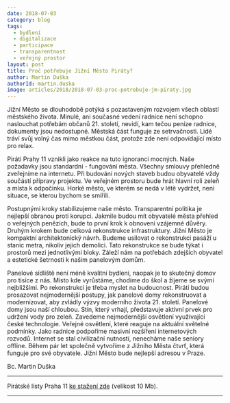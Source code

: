 ```yaml
---
date: 2018-07-03
category: blog
tags:
  - bydlení
  - digitalizace
  - participace
  - transparentnost
  - veřejný prostor
layout: post
title: Proč potřebuje Jižní Město Piráty?
author: Martin Duška
authorId: martin.duska
image: articles/2018/2018-07-03-proc-potrebuje-jm-piraty.jpg
---
```


Jižní Město se dlouhodobě potýká s pozastaveným rozvojem všech oblastí městského života. Minulé, ani současné vedení radnice není schopno naslouchat potřebám občanů 21. století, nevidí, kam tečou peníze radnice, dokumenty jsou nedostupné. Městská část funguje ze setrvačnosti. Lidé tráví svůj volný čas mimo městkou část, protože zde není odpovídající místo pro relax.

Piráti Prahy 11 vznikli jako reakce na tuto ignoranci mocných. Naše požadavky jsou standardní - fungování města. Všechny smlouvy přehledně zveřejníme na internetu. Při budování nových staveb budou obyvatelé vždy součástí přípravy projektu. Ve veřejném prostoru bude hrát hlavní roli zeleň a místa k odpočinku. Horké město, ve kterém se nedá v létě vydržet, není situace, se kterou bychom se smířili.

Postupnými kroky stabilizujeme naše město. Transparentní politika je nejlepší obranou proti korupci. Jakmile budou mít obyvatelé města přehled o veřejných penězích, bude to první krok k obnovení vzájemné důvěry.  Druhým krokem bude celková rekonstrukce infrastruktury. Jižní Město je kompaktní architektonický návrh. Budeme usilovat o rekonstrukci pasáží u stanic metra, nikoliv jejich demolici. Tato rekonstrukce se bude týkat i prostorů mezi jednotlivými bloky. Záleží nám na potřebách zdejších obyvatel a estetické šetrnosti k našim panelovým domům.

Panelové sídliště není méně kvalitní bydlení, naopak je to skutečný domov pro tisíce z nás. Místo kde vyrůstáme, chodíme do škol a žijeme se svými nejbližšími. Po rekonstrukci je třeba myslet na budoucnost. Piráti budou prosazovat nejmodernější postupy, jak panelové domy rekonstruovat a modernizovat, aby zvládly výzvy moderního života 21. století. Panelové domy jsou naší chloubou. Stín, který vrhají, představuje aktivní prvek pro udržení vody pro zeleň. Zavedeme nejmodernější osvětlení využívající české technologie. Veřejné osvětlení, které reaguje na aktuální světelné podmínky. Jako radnice podpoříme masivní rozšíření internetových rozvodů. Internet se stal civilizační nutností, nenecháme naše seniory offline. Během pár let společně vytvoříme z Jižního Města čtvrť, která funguje pro své obyvatele. Jižní Město bude nejlepší adresou v Praze.

Bc. Martin Duška

---

Pirátské listy Praha 11 [ke stažení zde](/assets/pdf/2018-07-10-praha-11.pdf) (velikost 10 Mb).

- - -
